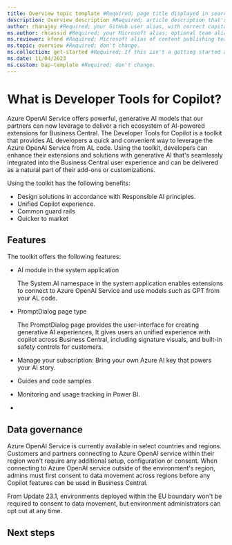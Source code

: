 ```yaml
---
title: Overview topic template #Required; page title displayed in search results. Don't enclose in quotation marks.
description: Overview description #Required; article description that's displayed in search results. Don't enclose in quotation marks. Do end with a period.
author: rhanajoy #Required; your GitHub user alias, with correct capitalization.
ms.author: rhcassid #Required; your Microsoft alias; optional team alias.
ms.reviewer: kfend #Required; Microsoft alias of content publishing team member.
ms.topic: overview #Required; don't change.
ms.collection: get-started #Required; If this isn't a getting started article, don't remove the attribute, but leave the value blank. The values for this attribute will be updated over time.
ms.date: 11/04/2023
ms.custom: bap-template #Required; don't change.
---
```


<!--Remove all the comments in this template before you sign-off or merge to the main branch.-->

<!--This template provides the basic structure of a service/product overview article. See [Write an overview](write-an-overview.md) in the contributor guide. To provide feedback on this template contact [bace feedback team](mailto:templateswg@microsoft.com).-->

<!--H1. Required. Set expectations for what the content covers, so customers know the content meets their needs. H1 format is # What is {subject}?-->
# What is Developer Tools for Copilot?

Azure OpenAI Service offers powerful, generative AI models that our partners can now leverage to deliver a rich ecosystem of AI-powered extensions for Business Central. The Developer Tools for Copilot is a toolkit that provides AL developers a quick and convenient way to leverage the Azure OpenAI Service from AL code. Using the toolkit, developers can enhance their extensions and solutions with generative AI that's seamlessly integrated into the Business Central user experience and can be delivered as a natural part of their add-ons or customizations.

Using the toolkit has the following benefits:

- Design solutions in accordance with Responsible AI principles. 
- Unified Copilot experience.
- Common guard rails​
- Quicker to market

## Features

The toolkit offers the following features:

- AI module in the system application 

   The System.AI namespace in the system application enables extensions to connect to Azure OpenAI Service and use models such as GPT from your AL code.

- PromptDialog page type

   The PromptDialog page provides the user-interface for creating generative AI experiences, It gives users an unified experience with copilot across Business Central, including signature visuals, and built-in safety controls for customers.
- Manage your subscription: Bring your own Azure AI key that powers your AI story.

- Guides and code samples 
- Monitoring and usage tracking in Power BI.
- 
## Data governance

Azure OpenAI Service is currently available in select countries and regions. Customers and partners connecting to Azure OpenAI service within their region won't require any additional setup, configuration or consent. When connecting to Azure OpenAI service outside of the environment's region, admins must first consent to data movement across regions before any Copilot features can be used in Business Central.

From Update 23.1, environments deployed within the EU boundary won't be required to consent to data movement, but environment administrators can opt out at any time.

<!--add your content here-->

<!--Next steps Required. Provide at least one next step and no more than three. Include some context so the customer can determine why they would click the link.-->
## Next steps

<!--Remove all the comments in this template before you sign-off or merge to the main branch.-->
